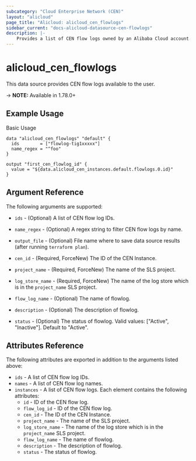 ```yaml
---
subcategory: "Cloud Enterprise Network (CEN)"
layout: "alicloud"
page_title: "Alicloud: alicloud_cen_flowlogs"
sidebar_current: "docs-alicloud-datasource-cen-flowlogs"
description: |-
    Provides a list of CEN flow logs owned by an Alibaba Cloud account.
---
```


# alicloud\_cen\_flowlogs

This data source provides CEN flow logs available to the user.

-> **NOTE:** Available in 1.78.0+

## Example Usage

Basic Usage

```
data "alicloud_cen_flowlogs" "default" {
  ids        = ["flowlog-tig1xxxxx"]
  name_regex = "^foo"
}

output "first_cen_flowlog_id" {
  value = "${data.alicloud_cen_instances.default.flowlogs.0.id}"
}
```

## Argument Reference

The following arguments are supported:

* `ids` - (Optional) A list of CEN flow log IDs.
* `name_regex` - (Optional) A regex string to filter CEN flow logs by name.
* `output_file` - (Optional) File name where to save data source results (after running `terraform plan`).


* `cen_id` - (Required, ForceNew) The ID of the CEN Instance.
* `project_name` - (Required, ForceNew) The name of the SLS project.
* `log_store_name` - (Required, ForceNew) The name of the log store which is in the  `project_name` SLS project.
* `flow_log_name` - (Optional) The name of flowlog.
* `description` - (Optional) The description of flowlog.
* `status` - (Optional) The status of flowlog. Valid values: ["Active", "Inactive"]. Default to "Active".

## Attributes Reference

The following attributes are exported in addition to the arguments listed above:

* `ids` - A list of CEN flow log IDs.
* `names` - A list of CEN flow log names. 
* `instances` - A list of CEN flow logs. Each element contains the following attributes:
  * `id` - ID of the CEN flow log.
  * `flow_log_id` - ID of the CEN flow log.
  * `cen_id` -  The ID of the CEN Instance.
  * `project_name` - The name of the SLS project.
  * `log_store_name` - The name of the log store which is in the  `project_name` SLS project.
  * `flow_log_name` - The name of flowlog.
  * `description` -  The description of flowlog.
  * `status` - The status of flowlog.
